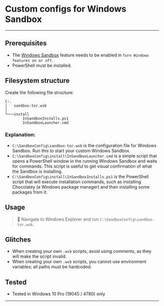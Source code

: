 # Custom configs for Windows Sandbox

---

## Prerequisites

- The [Windows Sandbox](https://learn.microsoft.com/en-us/windows/security/application-security/application-isolation/windows-sandbox/windows-sandbox-overview) feature needs to be enabled in `Turn Windows features on or off`.
- PowerShell must be installed.

## Filesystem structure

Create the following file structure:

```
C:.
│   sandbox-tor.wsb
│
└───install
        InSandboxInstalls.ps1
        InSandboxLauncher.cmd
```

### Explanation:

- `C:\SandboxConfig\sandbox-tor.wsb` is the configuration file for Windows Sandbox. Run this to start your custom Windows Sandbox.
- `C:\SandboxConfig\install\InSandboxLauncher.cmd` is a simple script that opens a PowerShell window in the running Windows Sandbox and waits for commands. This script is useful to get visual confirmation of what the Sandbox is installing.
- `C:\SandboxConfig\install\InSandboxInstalls.ps1` is the PowerShell script that will execute installation commands, such as installing Chocolatey (a Windows package manager) and then installing some packages from it.

## Usage

> 🚀 Navigate to Windows Explorer and run `C:\SandboxConfig\sandbox-tor.wsb`.

## Glitches

- When creating your own `.wsb` scripts, avoid using comments, as they will make the script invalid.
- When creating your own `.wsb` scripts, you cannot use environment variables; all paths must be hardcoded.

## Tested

- Tested in Windows 10 Pro (19045 / 4780) only

---
